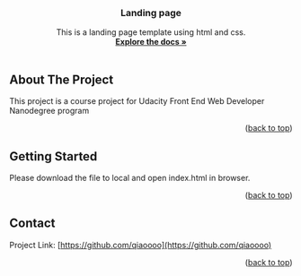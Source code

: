 <a name="readme-top"></a>

<br />
<div align="center">

<h3 align="center">Landing page</h3>

  <p align="center">
    This is a landing page template using html and css.
    <br />
    <a href="https://github.com/qiaoooo/landing_page"><strong>Explore the docs »</strong></a>
    <br />
    <br />
  </p>
</div>

## About The Project

This project is a course project for Udacity Front End Web Developer Nanodegree program

<p align="right">(<a href="#readme-top">back to top</a>)</p>

## Getting Started

Please download the file to local and open index.html in browser.

<p align="right">(<a href="#readme-top">back to top</a>)</p>

## Contact

Project Link: [https://github.com/qiaoooo](https://github.com/qiaoooo)

<p align="right">(<a href="#readme-top">back to top</a>)</p>
